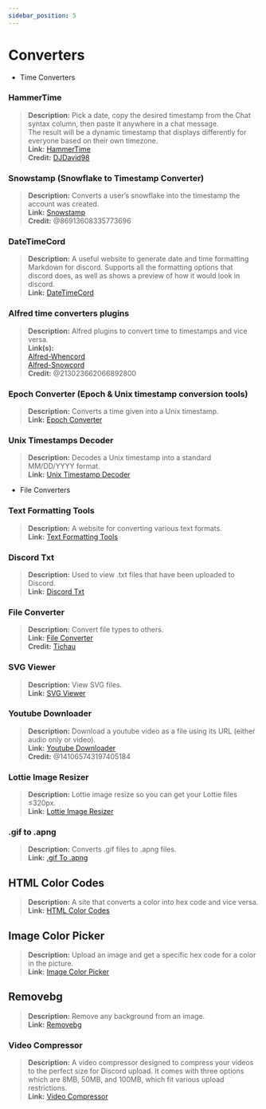 ```yaml
---
sidebar_position: 5
---
```


# Converters
- Time Converters 
### **HammerTime**
> __Description:__ Pick a date, copy the desired timestamp from the Chat syntax column, then paste it anywhere in a chat message.   <br/>
The result will be a dynamic timestamp that displays differently for everyone based on their own timezone.   <br/>
__Link:__ [HammerTime](https://hammertime.djdavid98.art/)   <br/>
__Credit:__ [DJDavid98](https://github.com/DJDavid98) 

### **Snowstamp (Snowflake to Timestamp Converter)** 
> __Description:__ Converts a user’s snowflake into the timestamp the account was created.   <br/>
__Link:__ [Snowstamp](https://pixelatomy.com/snow-stamp/)   <br/>
__Credit:__ @86913608335773696

### **DateTimeCord** 
> __Description:__ A useful website to generate date and time formatting Markdown for discord. Supports all the formatting options that discord does, as well as shows a preview of how it would look in discord.   <br/>
__Link:__ [DateTimeCord](https://datetimecord.rauf.wtf/) 

### **Alfred time converters plugins**
> __Description:__ Alfred plugins to convert time to timestamps and vice versa.   <br/>
__Link(s):__   <br/>
[Alfred-Whencord](https://github.com/HilbertGilbertson/alfred-whencord)   <br/>
[Alfred-Snowcord](https://github.com/HilbertGilbertson/alfred-snowcord)   <br/>
__Credit:__ @213023662066892800

### **Epoch Converter (Epoch & Unix timestamp conversion tools)**
> __Description:__ Converts a time given into a Unix timestamp.   <br/>
__Link:__ [Epoch Converter](https://www.epochconverter.com/) 

### **Unix Timestamps Decoder**
> __Description:__ Decodes a Unix timestamp into a standard MM/DD/YYYY format.   <br/>
__Link:__ [Unix Timestamp Decoder](https://www.unixtimestamp.com/)

- File Converters 

### **Text Formatting Tools**
> __Description:__ A website for converting various text formats.   <br/>
__Link:__ [Text Formatting Tools](http://www.unit-conversion.info/texttools/)

### **Discord Txt**
> __Description:__ Used to view .txt files that have been uploaded to Discord.   <br/>
__Link:__ [Discord Txt](https://txt.discord.website/)

### **File Converter**
> __Description:__ Convert file types to others.   <br/>
__Link:__ [File Converter](https://github.com/Tichau/FileConverter)   <br/>
__Credit:__ [Tichau](https://github.com/Tichau)

### **SVG Viewer**
> __Description:__ View SVG files.   <br/>
__Link:__ [SVG Viewer](https://www.svgviewer.dev/)

### **Youtube Downloader**
> __Description:__ Download a youtube video as a file using its URL (either audio only or video). <br/>
__Link:__ [Youtube Downloader](http://youtube.tpcstld.me/) <br/>
__Credit:__ @141065743197405184

### **Lottie Image Resizer**
> __Description:__ Lottie image resize so you can get your Lottie files ≤320px.   <br/>
__Link:__ [Lottie Image Resizer](https://lottieresizer.tech/)

### **.gif to .apng**
> __Description:__ Converts .gif files to .apng files.   <br/>
__Link:__ [.gif To .apng](https://www.freeconvert.com/convert/gif-to-apng)

## **HTML Color Codes**
> __Description:__ A site that converts a color into hex code and vice versa.   <br/>
__Link:__ [HTML Color Codes](https://htmlcolorcodes.com/)

## **Image Color Picker**
> __Description:__ Upload an image and get a specific hex code for a color in the picture.   <br/>
__Link:__ [Image Color Picker](https://imagecolorpicker.com/)

## **Removebg**
> __Description:__ Remove any background from an image.   <br/>
__Link:__ [Removebg](https://www.remove.bg/upload)

### **Video Compressor**
> __Description:__ A video compressor designed to compress your videos to the perfect size for Discord upload. It comes with three options which are 8MB, 50MB, and 100MB, which fit various upload restrictions.   <br/>
__Link:__ [Video Compressor](https://8mb.video/)
